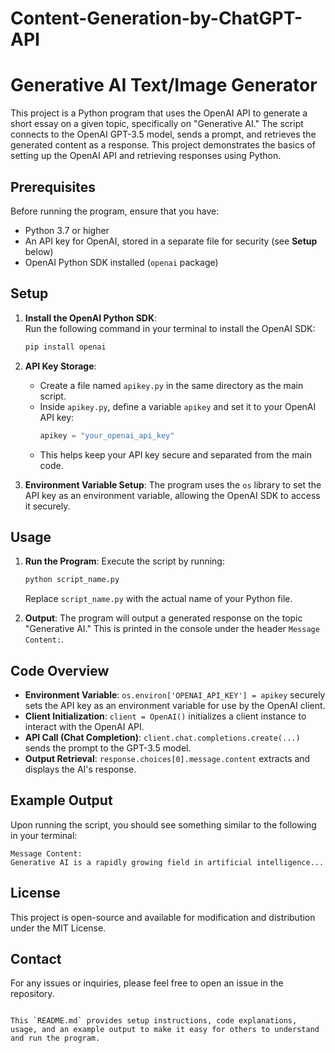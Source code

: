 # Content-Generation-by-ChatGPT-API

# Generative AI Text/Image Generator

This project is a Python program that uses the OpenAI API to generate a short essay on a given topic, specifically on "Generative AI." The script connects to the OpenAI GPT-3.5 model, sends a prompt, and retrieves the generated content as a response. This project demonstrates the basics of setting up the OpenAI API and retrieving responses using Python.

## Prerequisites

Before running the program, ensure that you have:

- Python 3.7 or higher
- An API key for OpenAI, stored in a separate file for security (see **Setup** below)
- OpenAI Python SDK installed (`openai` package)

## Setup

1. **Install the OpenAI Python SDK**:  
   Run the following command in your terminal to install the OpenAI SDK:
   ```bash
   pip install openai
   ```

2. **API Key Storage**:
   - Create a file named `apikey.py` in the same directory as the main script.
   - Inside `apikey.py`, define a variable `apikey` and set it to your OpenAI API key:
     ```python
     apikey = "your_openai_api_key"
     ```
   - This helps keep your API key secure and separated from the main code.

3. **Environment Variable Setup**:
   The program uses the `os` library to set the API key as an environment variable, allowing the OpenAI SDK to access it securely.

## Usage

1. **Run the Program**:
   Execute the script by running:
   ```bash
   python script_name.py
   ```
   Replace `script_name.py` with the actual name of your Python file.

2. **Output**:
   The program will output a generated response on the topic "Generative AI." This is printed in the console under the header `Message Content:`.

## Code Overview

- **Environment Variable**: `os.environ['OPENAI_API_KEY'] = apikey` securely sets the API key as an environment variable for use by the OpenAI client.
- **Client Initialization**: `client = OpenAI()` initializes a client instance to interact with the OpenAI API.
- **API Call (Chat Completion)**: `client.chat.completions.create(...)` sends the prompt to the GPT-3.5 model.
- **Output Retrieval**: `response.choices[0].message.content` extracts and displays the AI's response.

## Example Output

Upon running the script, you should see something similar to the following in your terminal:

```plaintext
Message Content:
Generative AI is a rapidly growing field in artificial intelligence...
```

## License

This project is open-source and available for modification and distribution under the MIT License.

## Contact

For any issues or inquiries, please feel free to open an issue in the repository.

```

This `README.md` provides setup instructions, code explanations, usage, and an example output to make it easy for others to understand and run the program.
